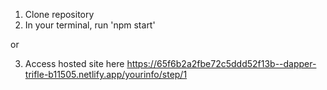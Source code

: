 1. Clone repository
2. In your terminal, run 'npm start'

or

3. Access hosted site here https://65f6b2a2fbe72c5ddd52f13b--dapper-trifle-b11505.netlify.app/yourinfo/step/1
